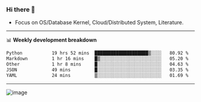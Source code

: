 ### Hi there 👋
<!-- * Daily Meditation via Leetcode/Competitive-Programming. -->
* Focus on OS/Database Kernel, Cloud/Distributed System, Literature.

-------

📊 **Weekly development breakdown**
<!--START_SECTION:waka-->

```txt
Python           19 hrs 52 mins  ████████████████████▒░░░░   80.92 %
Markdown         1 hr 16 mins    █▒░░░░░░░░░░░░░░░░░░░░░░░   05.20 %
Other            1 hr 8 mins     █░░░░░░░░░░░░░░░░░░░░░░░░   04.63 %
JSON             49 mins         █░░░░░░░░░░░░░░░░░░░░░░░░   03.35 %
YAML             24 mins         ▒░░░░░░░░░░░░░░░░░░░░░░░░   01.69 %
```

<!--END_SECTION:waka-->

-------

<!-- [![Leetcode Stats](https://leetcard.jacoblin.cool/hzhang413?font=Fira+Mono)](https://leetcode.com/fxrc) -->
![image](./cyberpunk-ghost-in-the-shell.gif)
<!--![image](./gis-archive.png)-->
